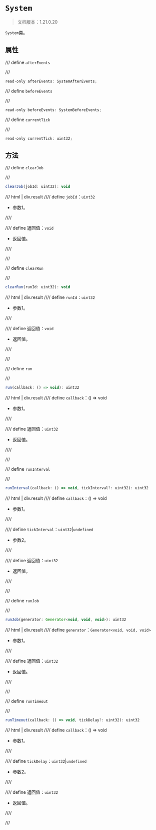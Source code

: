 # `System`

> 文档版本：1.21.0.20

`System`类。

## 属性

/// define
`afterEvents`


///

```js
read-only afterEvents: SystemAfterEvents;
```


/// define
`beforeEvents`


///

```js
read-only beforeEvents: SystemBeforeEvents;
```


/// define
`currentTick`


///

```js
read-only currentTick: uint32;
```


## 方法

/// define
`clearJob`


///

```js
clearJob(jobId: uint32): void
```

/// html | div.result
//// define
`jobId`：`uint32`

- 参数1。


////

//// define
返回值：`void`

- 返回值。


////

///


/// define
`clearRun`


///

```js
clearRun(runId: uint32): void
```

/// html | div.result
//// define
`runId`：`uint32`

- 参数1。


////

//// define
返回值：`void`

- 返回值。


////

///


/// define
`run`


///

```js
run(callback: () => void): uint32
```

/// html | div.result
//// define
`callback`：() => void

- 参数1。


////

//// define
返回值：`uint32`

- 返回值。


////

///


/// define
`runInterval`


///

```js
runInterval(callback: () => void, tickInterval?: uint32): uint32
```

/// html | div.result
//// define
`callback`：() => void

- 参数1。


////

//// define
`tickInterval`：`uint32`|`undefined`

- 参数2。


////

//// define
返回值：`uint32`

- 返回值。


////

///


/// define
`runJob`


///

```js
runJob(generator: Generator<void, void, void>): uint32
```

/// html | div.result
//// define
`generator`：`Generator<void, void, void>`

- 参数1。


////

//// define
返回值：`uint32`

- 返回值。


////

///


/// define
`runTimeout`


///

```js
runTimeout(callback: () => void, tickDelay?: uint32): uint32
```

/// html | div.result
//// define
`callback`：() => void

- 参数1。


////

//// define
`tickDelay`：`uint32`|`undefined`

- 参数2。


////

//// define
返回值：`uint32`

- 返回值。


////

///

